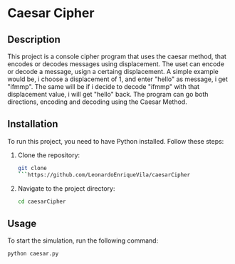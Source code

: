 # Caesar Cipher

## Description

This project is a console cipher program that uses the caesar method, that encodes or decodes messages using displacement. The uset can encode or decode a message, usign a certaing displacement. 
A simple example would be, i choose a displacement of 1, and enter "hello" as message, i get "ifmmp". The same will be if i decide to decode "ifmmp" with that displacement value, i will get "hello" back. The program can go both directions, encoding and decoding using the Caesar Method. 

## Installation

To run this project, you need to have Python installed. Follow these steps:

1. Clone the repository:
    ```bash
    git clone 
    ```https://github.com/LeonardoEnriqueVila/caesarCipher
2. Navigate to the project directory:
    ```bash
    cd caesarCipher
    ```

## Usage

To start the simulation, run the following command:
```bash
python caesar.py